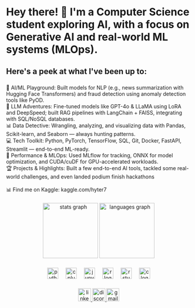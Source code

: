 <h1 align="left">Hey there! 👋 I'm a Computer Science student exploring AI, with a focus on Generative AI and real-world ML systems (MLOps).</h1>

###

<h2 align="left">Here's a peek at what I've been up to:</h2>

###

<p align="left">🤖 AI/ML Playground: Built models for NLP (e.g., news summarization with Hugging Face Transformers) and fraud detection using anomaly detection tools like PyOD.<br>🧠 LLM Adventures: Fine-tuned models like GPT-4o & LLaMA using LoRA and DeepSpeed; built RAG pipelines with LangChain + FAISS, integrating with SQL/NoSQL databases.<br>📊 Data Detective: Wrangling, analyzing, and visualizing data with Pandas, Scikit-learn, and Seaborn — always hunting patterns.<br>💻 Tech Toolkit: Python, PyTorch, TensorFlow, SQL, Git, Docker, FastAPI, Streamlit — end-to-end ML-ready.<br>🚀 Performance & MLOps: Used MLflow for tracking, ONNX for model optimization, and CUDA/cuDF for GPU-accelerated workloads.<br>🏆 Projects & Highlights: Built a few end-to-end AI tools, tackled some real-world challenges, and even landed podium finish hackathons<br><br>📊 Find me on Kaggle: kaggle.com/hyter7</p>

###

<div align="center">
  <img src="https://github-readme-stats.vercel.app/api?username=KaranSinghDev&hide_title=false&hide_rank=true&show_icons=true&include_all_commits=true&count_private=true&disable_animations=false&theme=dracula&locale=en&hide_border=false" height="150" alt="stats graph"  />
  <img src="https://github-readme-stats.vercel.app/api/top-langs?username=KaranSinghDev&locale=en&hide_title=false&layout=compact&card_width=320&langs_count=5&theme=dracula&hide_border=false" height="150" alt="languages graph"  />
</div>

###

<div align="center">
  <img src="https://cdn.jsdelivr.net/gh/devicons/devicon/icons/python/python-original.svg" height="30" alt="python logo"  />
  <img width="12" />
  <img src="https://cdn.jsdelivr.net/gh/devicons/devicon/icons/cplusplus/cplusplus-original.svg" height="30" alt="cplusplus logo"  />
  <img width="12" />
  <img src="https://cdn.jsdelivr.net/gh/devicons/devicon/icons/jupyter/jupyter-original.svg" height="30" alt="jupyter logo"  />
  <img width="12" />
  <img src="https://cdn.jsdelivr.net/gh/devicons/devicon/icons/r/r-original.svg" height="30" alt="r logo"  />
  <img width="12" />
  <img src="https://cdn.jsdelivr.net/gh/devicons/devicon/icons/rstudio/rstudio-original.svg" height="30" alt="rstudio logo"  />
  <img width="12" />
  <img src="https://cdn.jsdelivr.net/gh/devicons/devicon/icons/c/c-original.svg" height="30" alt="c logo"  />
</div>

###

<div align="center">
  <a href="www.linkedin.com/in/karansinghdev" target="_blank">
    <img src="https://img.shields.io/static/v1?message=LinkedIn&logo=linkedin&label=&color=0077B5&logoColor=white&labelColor=&style=for-the-badge" height="35" alt="linkedin logo"  />
  </a>
  <a href="http://discord.com/users/733361448746614907" target="_blank">
    <img src="https://img.shields.io/static/v1?message=Discord&logo=discord&label=&color=7289DA&logoColor=white&labelColor=&style=for-the-badge" height="35" alt="discord logo"  />
  </a>
  <a href="karansingh25822@gmail.com" target="_blank">
    <img src="https://img.shields.io/static/v1?message=Gmail&logo=gmail&label=&color=D14836&logoColor=white&labelColor=&style=for-the-badge" height="35" alt="gmail logo"  />
  </a>
</div>

###
<!--
<br clear="both">

<img src="https://raw.githubusercontent.com/KaranSinghDev/KaranSinghDev/output/snake.svg" alt="Snake animation" />

###

<div align="center">
  <img src="https://github-read-medium-git-main.pahlevikun.vercel.app/latest?limit=4" alt="Layout with last medium posts"  />
</div>

###
<picture>
  <source media="(prefers-color-scheme: dark)" srcset="https://raw.githubusercontent.com/KaranSinghDev/KaranSinghDev/output/github-snake-dark.svg" />
  <source media="(prefers-color-scheme: light)" srcset="https://raw.githubusercontent.com/KaranSinghDev/KaranSinghDev/output/github-snake.svg" />
  <img alt="github-snake" src="https://raw.githubusercontent.com/KaranSinghDev/KaranSinghDev/output/github-snake.svg" />
</picture>
 This line is commented out and will not be rendered asfa
-->

